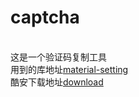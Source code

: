 captcha
====
<br>这是一个验证码复制工具
<br>用到的库地址[material-setting](https://github.com/zzyandzzy/materialsetting)
<br>酷安下载地址[download](http://www.coolapk.com/apk/com.zzy.captcha)
